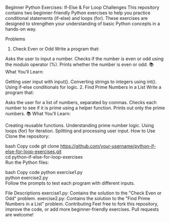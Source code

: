 Beginner Python Exercises: If-Else & For Loop Challenges
This repository contains two beginner-friendly Python exercises to help you practice conditional statements (if-else) and loops (for). These exercises are designed to strengthen your understanding of basic Python concepts in a hands-on way.

Problems
1. Check Even or Odd
Write a program that:

Asks the user to input a number.
Checks if the number is even or odd using the modulo operator (%).
Prints whether the number is even or odd.
📚 What You’ll Learn:

Getting user input with input().
Converting strings to integers using int().
Using if-else conditionals for logic.
2. Find Prime Numbers in a List
Write a program that:

Asks the user for a list of numbers, separated by commas.
Checks each number to see if it is prime using a helper function.
Prints out only the prime numbers.
📚 What You’ll Learn:

Creating reusable functions.
Understanding prime number logic.
Using loops (for) for iteration.
Splitting and processing user input.
How to Use
Clone the repository:

bash
Copy code
git clone https://github.com/your-username/python-if-else-for-loop-exercises.git  
cd python-if-else-for-loop-exercises  
Run the Python files:

bash
Copy code
python exercise1.py  
python exercise2.py  
Follow the prompts to test each program with different inputs.

File Descriptions
exercise1.py: Contains the solution to the "Check Even or Odd" problem.
exercise2.py: Contains the solution to the "Find Prime Numbers in a List" problem.
Contributing
Feel free to fork this repository, improve the code, or add more beginner-friendly exercises. Pull requests are welcome!

